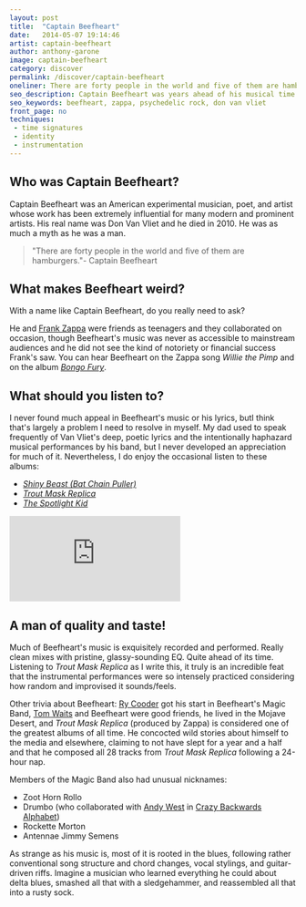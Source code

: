 ```yaml
---
layout: post
title:  "Captain Beefheart"
date:   2014-05-07 19:14:46
artist: captain-beefheart
author: anthony-garone
image: captain-beefheart
category: discover
permalink: /discover/captain-beefheart
oneliner: There are forty people in the world and five of them are hamburgers.
seo_description: Captain Beefheart was years ahead of his musical time. People will probably talk about his music for years to come.
seo_keywords: beefheart, zappa, psychedelic rock, don van vliet
front_page: no
techniques:
 - time signatures
 - identity
 - instrumentation
---
```

## Who was Captain Beefheart?

Captain Beefheart was an American experimental musician, poet, and artist whose work has been extremely influential for many modern and prominent artists. His real name was Don Van Vliet and he died in 2010. He was as much a myth as he was a man.

<blockquote>"There are forty people in the world and five of them are hamburgers."- Captain Beefheart</blockquote>

## What makes Beefheart weird?

With a name like Captain Beefheart, do you really need to ask?

He and [Frank Zappa](/discover/frank-zappa) were friends as teenagers and they collaborated on occasion, though Beefheart's music was never as accessible to mainstream audiences and he did not see the kind of notoriety or financial success Frank's saw. You can hear Beefheart on the Zappa song *Willie the Pimp* and on the album *[Bongo Fury](https://en.wikipedia.org/wiki/Bongo_Fury)*.

## What should you listen to?

I never found much appeal in Beefheart's music or his lyrics, butI think that's largely a problem I need to resolve in myself. My dad used to speak frequently of Van Vliet's deep, poetic lyrics and the intentionally haphazard musical performances by his band, but I never developed an appreciation for much of it. Nevertheless, I do enjoy the occasional listen to these albums:

- *[Shiny Beast (Bat Chain Puller)](http://en.wikipedia.org/wiki/Shiny_Beast_(Bat_Chain_Puller))*
- *[Trout Mask Replica](http://en.wikipedia.org/wiki/Trout_Mask_Replica)*
- *[The Spotlight Kid](http://en.wikipedia.org/wiki/The_Spotlight_Kid)*

<div class="video-wrapper">
<iframe src="http://www.youtube.com/embed/LpHgG4jILa0" frameborder="0" allowfullscreen=""></iframe>
</div>

## A man of quality and taste!

Much of Beefheart's music is exquisitely recorded and performed. Really clean mixes with pristine, glassy-sounding EQ. Quite ahead of its time. Listening to *Trout Mask Replica* as I write this, it truly is an incredible feat that the instrumental performances were so intensely practiced considering how random and improvised it sounds/feels.

Other trivia about Beefheart: [Ry Cooder](https://en.wikipedia.org/wiki/Ry_Cooder) got his start in Beefheart's Magic Band, [Tom Waits](https://en.wikipedia.org/wiki/Tom_Waits) and Beefheart were good friends, he lived in the Mojave Desert, and *Trout Mask Replica* (produced by Zappa) is considered one of the greatest albums of all time. He concocted wild stories about himself to the media and elsewhere, claiming to not have slept for a year and a half and that he composed all 28 tracks from *Trout Mask Replica* following a 24-hour nap.

Members of the Magic Band also had unusual nicknames:

- Zoot Horn Rollo
- Drumbo (who collaborated with [Andy West](/discover/andy-west) in [Crazy Backwards Alphabet](https://en.wikipedia.org/wiki/Crazy_Backwards_Alphabet))
- Rockette Morton
- Antennae Jimmy Semens

As strange as his music is, most of it is rooted in the blues, following rather conventional song structure and chord changes, vocal stylings, and guitar-driven riffs. Imagine a musician who learned everything he could about delta blues, smashed all that with a sledgehammer, and reassembled all that into a rusty sock.
